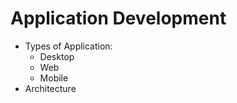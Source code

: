# Application Development
- Types of Application:
    - Desktop
    - Web
    - Mobile
- Architecture